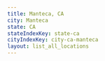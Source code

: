 ```yaml
---
title: Manteca, CA
city: Manteca
state: CA
stateIndexKey: state-ca
cityIndexKey: city-ca-manteca
layout: list_all_locations
---
```

